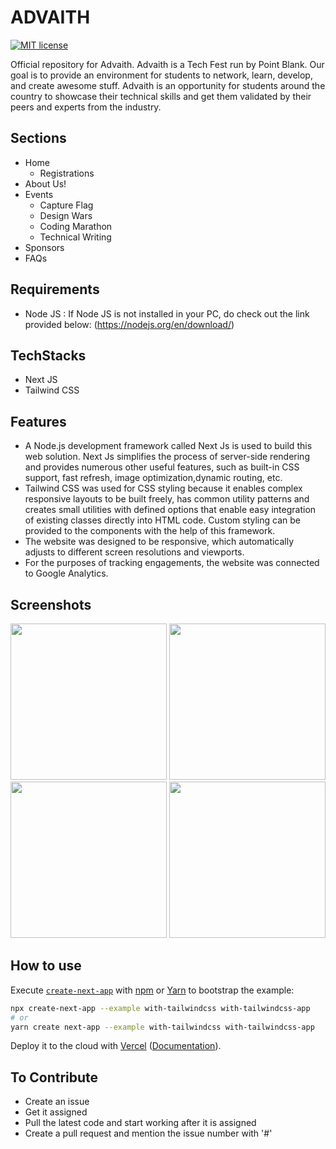 # ADVAITH

[![MIT license](https://img.shields.io/badge/License-MIT-blue.svg)]()

Official repository for Advaith.
Advaith is a Tech Fest run by Point Blank. Our goal is to provide an environment for students to network, learn, develop, and create awesome stuff. Advaith is an opportunity for students around the country to showcase their technical skills and get them validated by their peers and experts from the industry.

## Sections

* Home
    * Registrations
* About Us!
* Events
    * Capture Flag
    * Design Wars
    * Coding Marathon
    * Technical Writing
* Sponsors
* FAQs

## Requirements

* Node JS :
If Node JS is not installed in your PC, do check out the link provided below:
(https://nodejs.org/en/download/)

## TechStacks

* Next JS
* Tailwind CSS


## Features

* A Node.js development framework called Next Js is used to build this web solution. Next Js simplifies the process of server-side rendering and provides numerous other useful features, such as built-in CSS support, fast refresh, image optimization,dynamic routing, etc.
* Tailwind CSS was used for CSS styling because it enables complex responsive layouts to be built freely, has common utility patterns and creates small utilities with defined options that enable easy integration of existing classes directly into HTML code. Custom styling can be provided to the components with the help of this framework.
* The website was designed to be responsive, which automatically adjusts to different screen resolutions and viewports.
* For the purposes of tracking engagements, the website was connected to Google Analytics.

## Screenshots

<p align="center">
<img src="https://i.ibb.co/k8NgfX7/Screenshot-344.png" width="250">
<img src="https://i.ibb.co/ZT2SnPq/Screenshot-345.png" width="250">
<img src="https://i.ibb.co/wBMLn2N/Whats-App-Image-2021-10-27-at-5-47-05-PM.jpg" width="250">
<img src="https://i.ibb.co/L85WtF0/Whats-App-Image-2021-10-27-at-5-47-05-PM-1.jpg" width="250">
</p>


## How to use

Execute [`create-next-app`](https://github.com/vercel/next.js/tree/canary/packages/create-next-app) with [npm](https://docs.npmjs.com/cli/init) or [Yarn](https://yarnpkg.com/lang/en/docs/cli/create/) to bootstrap the example:

```bash
npx create-next-app --example with-tailwindcss with-tailwindcss-app
# or
yarn create next-app --example with-tailwindcss with-tailwindcss-app
```

Deploy it to the cloud with [Vercel](https://vercel.com/new?utm_source=github&utm_medium=readme&utm_campaign=next-example) ([Documentation](https://nextjs.org/docs/deployment)).

## To Contribute

* Create an issue
* Get it assigned
* Pull the latest code and start working after it is assigned
* Create a pull request and mention the issue number with '#'
